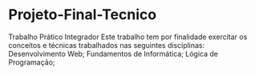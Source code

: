 # Projeto-Final-Tecnico
Trabalho Prático Integrador Este trabalho tem por finalidade exercitar os conceitos e técnicas trabalhados nas seguintes disciplinas: Desenvolvimento Web; Fundamentos de Informática; Lógica de Programação;
